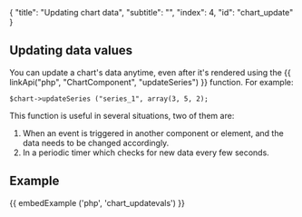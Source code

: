 <meta>
{
    "title": "Updating chart data",
    "subtitle": "",
    "index": 4,
    "id": "chart_update"
}
</meta>

## Updating data values

You can update a chart's data anytime, even after it's rendered using the {{ linkApi("php", "ChartComponent", "updateSeries") }} function. For example:

~~~
$chart->updateSeries ("series_1", array(3, 5, 2);
~~~

This function is useful in several situations, two of them are:

1. When an event is triggered in another component or element, and the data needs to be changed accordingly.
2. In a periodic timer which checks for new data every few seconds.

## Example

{{ embedExample ('php', 'chart_updatevals') }}

